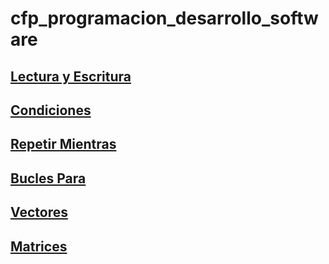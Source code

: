 # cfp_programacion_desarrollo_software

## [Lectura y Escritura](./pseudocodigo/lectura_escritura/condiciones)
## [Condiciones](./pseudocodigo/Condiciones/)
## [Repetir Mientras](./pseudocodigo/Repetir,%20Mientras/)
## [Bucles Para](./pseudocodigo/Bucles%20Para/)
## [Vectores](./pseudocodigo/Vectores/)
## [Matrices](./pseudocodigo/Matrices/)


